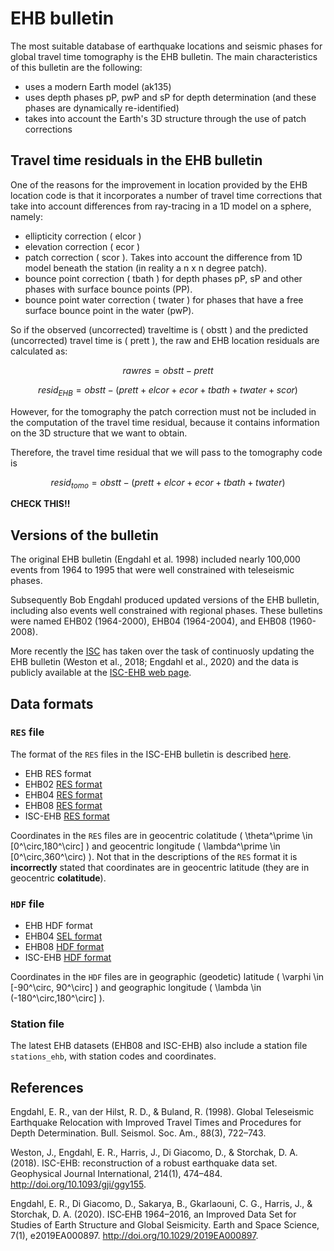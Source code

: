 # EHB bulletin

The most suitable database of earthquake locations and seismic phases for
global travel time tomography is the EHB bulletin. The main characteristics
of this bulletin are the following:

- uses a modern Earth model (ak135)
- uses depth phases pP, pwP and sP for depth determination (and these phases are
  dynamically re-identified)
- takes into account the Earth's 3D structure through the use of patch corrections

## Travel time residuals in the EHB bulletin

One of the reasons for the improvement in location provided by the EHB location code is
that it incorporates a number of travel time corrections that take into account differences
from ray-tracing in a 1D model on a sphere, namely:

- ellipticity correction \( elcor \)
- elevation correction \( ecor \)
- patch correction \( scor \). Takes into account the difference from 1D
  model beneath the station (in reality a n x n degree patch).
- bounce point correction \( tbath \) for depth phases pP, sP and
  other phases with surface bounce points (PP).
- bounce point water correction \( twater \) for phases that have
  a free surface bounce point in the water (pwP).

So if the observed (uncorrected) traveltime is \( obstt \) and the predicted (uncorrected)
travel time is \( prett \), the raw and EHB location residuals are calculated as:

$$rawres = obstt - prett$$

$$resid_{EHB} = obstt - (prett + elcor + ecor + tbath + twater + scor)$$

However, for the tomography the patch correction must not be included in the computation
of the travel time residual, because it contains information on the 3D structure that we
want to obtain.

Therefore, the travel time residual that we will pass to the tomography code is

$$resid_{tomo} = obstt - (prett + elcor + ecor + tbath + twater)$$

**CHECK THIS!!**

## Versions of the bulletin

The original EHB bulletin (Engdahl et al. 1998) included nearly 100,000 events
from 1964 to 1995 that were well constrained with teleseismic phases.

Subsequently Bob Engdahl produced updated versions of the EHB bulletin, including
also events well constrained with regional phases. These bulletins were named
EHB02 (1964-2000), EHB04 (1964-2004), and EHB08 (1960-2008).

More recently the [ISC](http://www.isc.ac.uk) has taken over the task of continuosly updating the EHB bulletin
(Weston et al., 2018; Engdahl et al., 2020) and the data is publicly available at the
[ISC-EHB web page](http://www.isc.ac.uk/isc-ehb/).


## Data formats

### `RES` file

The format of the `RES` files in the ISC-EHB bulletin is described [here](isc-ehb_res_format.md).

- EHB RES format
- EHB02 [RES format](ehb02_res_format.md)
- EHB04 [RES format](ehb04_res_format.md)
- EHB08 [RES format](ehb08_res_format.md)
- ISC-EHB [RES format](isc-ehb_res_format.md)

Coordinates in the `RES` files are in geocentric colatitude \( \theta^\prime \in [0^\circ,180^\circ] \)
and geocentric longitude \( \lambda^\prime \in [0^\circ,360^\circ) \). Not that in the descriptions
of the `RES` format it is **incorrectly** stated that coordinates are in geocentric latitude (they
are in geocentric **colatitude**).

### `HDF` file

- EHB HDF format
- EHB04 [SEL format](ehb04_sel_format.md)
- EHB08 [HDF format](ehb08_hdf_format.md)
- ISC-EHB [HDF format](isc-ehb_hdf_format.md)

Coordinates in the `HDF` files are in geographic (geodetic) latitude \( \varphi \in [-90^\circ, 90^\circ] \)
and geographic longitude \( \lambda \in (-180^\circ,180^\circ] \).

### Station file

The latest EHB datasets (EHB08 and ISC-EHB) also include a station file
`stations_ehb`, with station codes and coordinates.

## References
Engdahl, E. R., van der Hilst, R. D., & Buland, R. (1998). Global Teleseismic
Earthquake Relocation with Improved Travel Times and Procedures for Depth
Determination. Bull. Seismol. Soc. Am., 88(3), 722–743.

Weston, J., Engdahl, E. R., Harris, J., Di Giacomo, D., & Storchak, D. A. (2018).
ISC-EHB: reconstruction of a robust earthquake data set. Geophysical Journal
International, 214(1), 474–484. http://doi.org/10.1093/gji/ggy155.

Engdahl, E. R., Di Giacomo, D., Sakarya, B., Gkarlaouni, C. G., Harris, J., &
Storchak, D. A. (2020). ISC‐EHB 1964–2016, an Improved Data Set for Studies of
Earth Structure and Global Seismicity. Earth and Space Science, 7(1),
e2019EA000897. http://doi.org/10.1029/2019EA000897.
